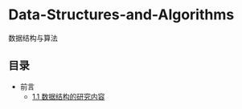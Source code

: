 # Data-Structures-and-Algorithms
数据结构与算法



## 目录



* 前言
  * [1.1 数据结构的研究内容](docs/charpter-1/1.1-数据结构的研究内容.md)
